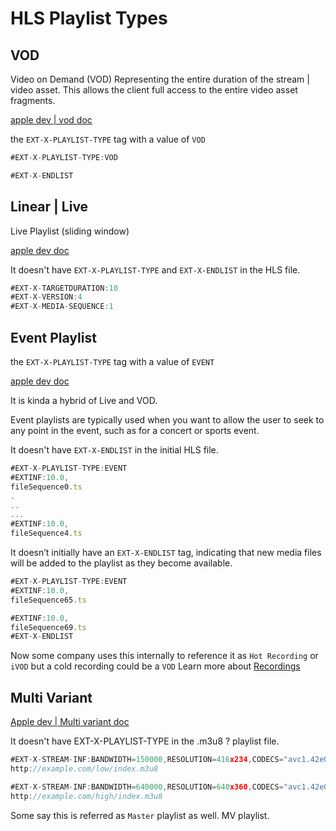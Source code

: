# HLS Playlist Types

## VOD

Video on Demand (VOD)
Representing the entire duration of the stream | video asset.
This allows the client full access to the entire video asset fragments.

[apple dev | vod doc](https://developer.apple.com/documentation/http-live-streaming/video-on-demand-playlist-construction)

the `EXT-X-PLAYLIST-TYPE` tag with a value of `VOD`

```ts
#EXT-X-PLAYLIST-TYPE:VOD

#EXT-X-ENDLIST
```

## Linear | Live

Live Playlist (sliding window)

[apple dev doc](https://developer.apple.com/documentation/http-live-streaming/live-playlist-sliding-window-construction)

It doesn't have `EXT-X-PLAYLIST-TYPE` and `EXT-X-ENDLIST` in the HLS file.

```ts
#EXT-X-TARGETDURATION:10
#EXT-X-VERSION:4
#EXT-X-MEDIA-SEQUENCE:1
```

## Event Playlist

the `EXT-X-PLAYLIST-TYPE` tag with a value of `EVENT`

[apple dev doc](https://developer.apple.com/documentation/http-live-streaming/event-playlist-construction)

It is kinda a hybrid of Live and VOD. 


Event playlists are typically used when you want to allow the user to seek to any point in the event, such as for a concert or sports event.

It doesn't have `EXT-X-ENDLIST` in the initial HLS file.
```ts
#EXT-X-PLAYLIST-TYPE:EVENT
#EXTINF:10.0,
fileSequence0.ts
.
..
...
#EXTINF:10.0,
fileSequence4.ts
```

It doesn’t initially have an `EXT-X-ENDLIST` tag, indicating that new media files will be added to the playlist as they become available.

```ts
#EXT-X-PLAYLIST-TYPE:EVENT
#EXTINF:10.0,
fileSequence65.ts

#EXTINF:10.0,
fileSequence69.ts
#EXT-X-ENDLIST
```


Now some company uses this internally to reference it as `Hot Recording` or `iVOD` but a cold recording could be a `VOD`
Learn more about [Recordings](architecture/terminologies/video_terms#Recording)
 
## Multi Variant

[Apple dev | Multi variant doc](https://developer.apple.com/documentation/http-live-streaming/creating-a-multivariant-playlist)

It doesn't have EXT-X-PLAYLIST-TYPE in the .m3u8 ? playlist file.

```ts
#EXT-X-STREAM-INF:BANDWIDTH=150000,RESOLUTION=416x234,CODECS="avc1.42e00a,mp4a.40.2"
http://example.com/low/index.m3u8

#EXT-X-STREAM-INF:BANDWIDTH=640000,RESOLUTION=640x360,CODECS="avc1.42e00a,mp4a.40.2"
http://example.com/high/index.m3u8
```

Some say this is referred as `Master` playlist as well. MV playlist.